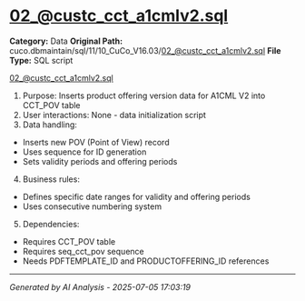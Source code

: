 # 02_@custc_cct_a1cmlv2.sql

**Category:** Data
**Original Path:** cuco.dbmaintain/sql/11/10_CuCo_V16.03/02_@custc_cct_a1cmlv2.sql
**File Type:** SQL script

02_@custc_cct_a1cmlv2.sql
1. Purpose: Inserts product offering version data for A1CML V2 into CCT_POV table
2. User interactions: None - data initialization script
3. Data handling:
- Inserts new POV (Point of View) record
- Uses sequence for ID generation
- Sets validity periods and offering periods
4. Business rules:
- Defines specific date ranges for validity and offering periods
- Uses consecutive numbering system
5. Dependencies:
- Requires CCT_POV table
- Requires seq_cct_pov sequence
- Needs PDFTEMPLATE_ID and PRODUCTOFFERING_ID references

---
*Generated by AI Analysis - 2025-07-05 17:03:19*
